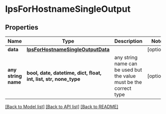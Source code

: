 # IpsForHostnameSingleOutput


## Properties
Name | Type | Description | Notes
------------ | ------------- | ------------- | -------------
**data** | [**IpsForHostnameSingleOutputData**](IpsForHostnameSingleOutputData.md) |  | [optional] 
**any string name** | **bool, date, datetime, dict, float, int, list, str, none_type** | any string name can be used but the value must be the correct type | [optional]

[[Back to Model list]](../README.md#documentation-for-models) [[Back to API list]](../README.md#documentation-for-api-endpoints) [[Back to README]](../README.md)


